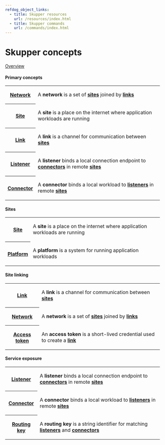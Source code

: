 ```yaml
---
refdog_object_links:
  - title: Skupper resources
    url: /resources/index.html
  - title: Skupper commands
    url: /commands/index.html
---
```


# Skupper concepts

[Overview](overview.html)

#### Primary concepts

<table class="objects">
<tr><th><a href="{{site_prefix}}/concepts/network.html">Network</a></th><td><p>A <strong>network</strong> is a set of <strong><a href="site.html">sites</a></strong> joined by <strong><a href="link.html">links</a></strong></p>
</td></tr>
<tr><th><a href="{{site_prefix}}/concepts/site.html">Site</a></th><td><p>A <strong>site</strong> is a place on the internet where application workloads are running</p>
</td></tr>
<tr><th><a href="{{site_prefix}}/concepts/link.html">Link</a></th><td><p>A <strong>link</strong> is a channel for communication between <strong><a href="site.html">sites</a></strong></p>
</td></tr>
<tr><th><a href="{{site_prefix}}/concepts/listener.html">Listener</a></th><td><p>A <strong>listener</strong> binds a local connection endpoint to <strong><a href="connector.html">connectors</a></strong> in remote <strong><a href="site.html">sites</a></strong></p>
</td></tr>
<tr><th><a href="{{site_prefix}}/concepts/connector.html">Connector</a></th><td><p>A <strong>connector</strong> binds a local workload to <strong><a href="listener.html">listeners</a></strong> in remote <strong><a href="site.html">sites</a></strong></p>
</td></tr>
</table>

#### Sites

<table class="objects">
<tr><th><a href="{{site_prefix}}/concepts/site.html">Site</a></th><td><p>A <strong>site</strong> is a place on the internet where application workloads are running</p>
</td></tr>
<tr><th><a href="{{site_prefix}}/concepts/platform.html">Platform</a></th><td><p>A <strong>platform</strong> is a system for running application workloads</p>
</td></tr>
</table>

#### Site linking

<table class="objects">
<tr><th><a href="{{site_prefix}}/concepts/link.html">Link</a></th><td><p>A <strong>link</strong> is a channel for communication between <strong><a href="site.html">sites</a></strong></p>
</td></tr>
<tr><th><a href="{{site_prefix}}/concepts/network.html">Network</a></th><td><p>A <strong>network</strong> is a set of <strong><a href="site.html">sites</a></strong> joined by <strong><a href="link.html">links</a></strong></p>
</td></tr>
<tr><th><a href="{{site_prefix}}/concepts/access-token.html">Access token</a></th><td><p>An <strong>access token</strong> is a short-lived credential used to create a <strong><a href="link.html">link</a></strong></p>
</td></tr>
</table>

#### Service exposure

<table class="objects">
<tr><th><a href="{{site_prefix}}/concepts/listener.html">Listener</a></th><td><p>A <strong>listener</strong> binds a local connection endpoint to <strong><a href="connector.html">connectors</a></strong> in remote <strong><a href="site.html">sites</a></strong></p>
</td></tr>
<tr><th><a href="{{site_prefix}}/concepts/connector.html">Connector</a></th><td><p>A <strong>connector</strong> binds a local workload to <strong><a href="listener.html">listeners</a></strong> in remote <strong><a href="site.html">sites</a></strong></p>
</td></tr>
<tr><th><a href="{{site_prefix}}/concepts/routing-key.html">Routing key</a></th><td><p>A <strong>routing key</strong> is a string identifier for matching <strong><a href="listener.html">listeners</a></strong> and <strong><a href="connector.html">connectors</a></strong></p>
</td></tr>
</table>
